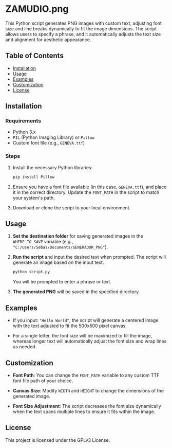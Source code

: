 # ZAMUDIO.png

This Python script generates PNG images with custom text, adjusting font size and line breaks dynamically to fit the image dimensions. The script allows users to specify a phrase, and it automatically adjusts the text size and alignment for aesthetic appearance.

## Table of Contents

- [Installation](#installation)
- [Usage](#usage)
- [Examples](#examples)
- [Customization](#customization)
- [License](#license)

## Installation

### Requirements
- Python 3.x
- `PIL` (Python Imaging Library) or `Pillow`
- Custom font file (e.g., `GENEVA.ttf`)

### Steps

1. Install the necessary Python libraries:

   ```bash
   pip install Pillow
   ```

2. Ensure you have a font file available (in this case, `GENEVA.ttf`), and place it in the correct directory. Update the `FONT_PATH` in the script to match your system's path.

3. Download or clone the script to your local environment.

## Usage

1. **Set the destination folder** for saving generated images in the `WHERE_TO_SAVE` variable (e.g., `"C:/Users/Sebas/Documents/GENERADOR_PNG"`).

2. **Run the script** and input the desired text when prompted. The script will generate an image based on the input text.

   ```bash
   python script.py
   ```

   You will be prompted to enter a phrase or text.

3. **The generated PNG** will be saved in the specified directory.

## Examples

- If you input: `"Hello World"`, the script will generate a centered image with the text adjusted to fit the 500x500 pixel canvas.

- For a single letter, the font size will be maximized to fill the image, whereas longer text will automatically adjust the font size and wrap lines as needed.

## Customization

- **Font Path**: You can change the `FONT_PATH` variable to any custom TTF font file path of your choice.
  
- **Canvas Size**: Modify `WIDTH` and `HEIGHT` to change the dimensions of the generated image.

- **Font Size Adjustment**: The script decreases the font size dynamically when the text spans multiple lines to ensure it fits within the image.

## License

This project is licensed under the GPLv3 License.
